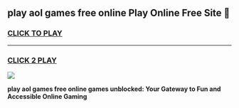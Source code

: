 
## play aol games free online Play Online Free Site 👋
<h3>
<a href="https://download.freeplayer.one?title=play_aol_games_free_online&ref=21F">CLICK TO PLAY</a></h3>
<hr>

<h3>
<a href="https://download.freeplayer.one?title=play_aol_games_free_online&ref=21F">CLICK 2 PLAY</a>
  
</h3>

<a href="https://download.freeplayer.one?title=play_aol_games_free_online&ref=21F"><img src="https://cdnb.artstation.com/p/assets/images/images/032/539/853/original/anto-thomas-button-gif.gif"></a>


**play aol games free online games unblocked: Your Gateway to Fun and Accessible Online Gaming**
